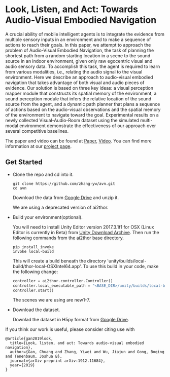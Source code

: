 # Look, Listen, and Act: Towards Audio-Visual Embodied Navigation

A crucial ability of mobile intelligent agents is to integrate the evidence from multiple sensory inputs in an environment and to make a sequence of actions to reach their goals. In this paper, we attempt to approach the problem of Audio-Visual Embodied Navigation, the task of planning the shortest path from a random starting location in a scene to the sound source in an indoor environment, given only raw egocentric visual and audio sensory data. To accomplish this task, the agent is required to learn from various modalities, i.e., relating the audio signal to the visual environment. Here we describe an approach to audio-visual embodied navigation that takes advantage of both visual and audio pieces of evidence. Our solution is based on three key ideas: a visual perception mapper module that constructs its spatial memory of the environment, a sound perception module that infers the relative location of the sound source from the agent, and a dynamic path planner that plans a sequence of actions based on the audio-visual observations and the spatial memory of the environment to navigate toward the goal. Experimental results on a newly collected Visual-Audio-Room dataset using the simulated multi-modal environment demonstrate the effectiveness of our approach over several competitive baselines.

The paper and video can be found at [Paper](https://arxiv.org/pdf/1912.11684.pdf), [Video](https://www.youtube.com/watch?v=WMpddhYZ1bc). You can find more information at our [project page](http://avn.csail.mit.edu/).

## Get Started
- Clone the repo and cd into it.
  ```
  git clone https://github.com/zhang-yw/avn.git
  cd avn
  ```
  
  Download the data from [Google Drive](https://drive.google.com/file/d/1Zafj1T4LYW_ho3AyJmeB-ldAQp8-SXA-/view?usp=sharing) and unzip it. 
  
  We are using a deprecated version of ai2thor. 
  
- Build your environment(optional). 
  
  You will need to install Unity Editor version 2017.3.1f1 for OSX (Linux Editor is currently in Beta) from [Unity Download Archive](https://unity3d.com/get-unity/download/archive). Then run the following commands from the ai2thor base directory. 
  
  ```
  pip install invoke
  invoke local-build
  ```
  This will create a build beneath the directory 'unity/builds/local-build/thor-local-OSXIntel64.app'. To use this build in your code, make the following change:
  
  ```python
  controller = ai2thor.controller.Controller()
  controller.local_executable_path = "<BASE_DIR>/unity/builds/local-build/thor-local-OSXIntel64.app/Contents/MacOS/thor-local-OSXIntel64"
  controller.start()
  ```
  
  The scenes we are using are new1-7.

- Download the dataset.

  Downlad the dataset in H5py format from [Google Drive](https://drive.google.com/file/d/1uGoJBPU8qNUzTbiwjwuPH3K2r0d44Ky8/view?usp=sharing).

If you think our work is useful, please consider citing use with

```
@article{gan2019look,
  title={Look, listen, and act: Towards audio-visual embodied navigation},
  author={Gan, Chuang and Zhang, Yiwei and Wu, Jiajun and Gong, Boqing and Tenenbaum, Joshua B},
  journal={arXiv preprint arXiv:1912.11684},
  year={2019}
}
```
